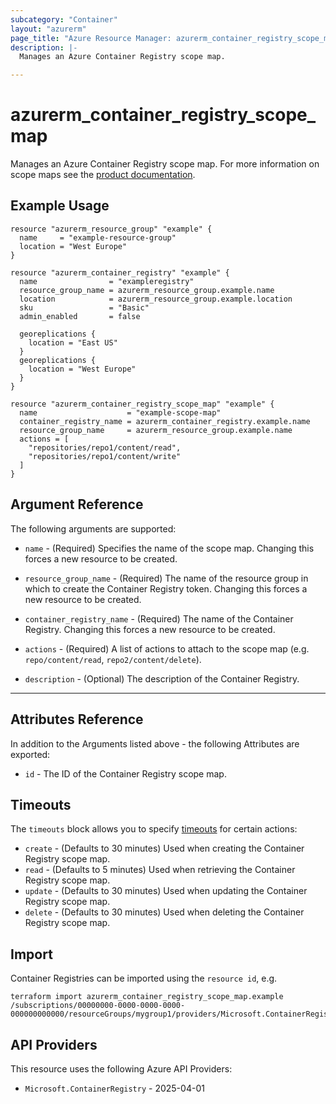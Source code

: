 ```yaml
---
subcategory: "Container"
layout: "azurerm"
page_title: "Azure Resource Manager: azurerm_container_registry_scope_map"
description: |-
  Manages an Azure Container Registry scope map.

---
```


# azurerm_container_registry_scope_map

Manages an Azure Container Registry scope map.  For more information on scope maps see the [product documentation](https://learn.microsoft.com/en-us/azure/container-registry/container-registry-repository-scoped-permissions).

## Example Usage

```hcl
resource "azurerm_resource_group" "example" {
  name     = "example-resource-group"
  location = "West Europe"
}

resource "azurerm_container_registry" "example" {
  name                = "exampleregistry"
  resource_group_name = azurerm_resource_group.example.name
  location            = azurerm_resource_group.example.location
  sku                 = "Basic"
  admin_enabled       = false

  georeplications {
    location = "East US"
  }
  georeplications {
    location = "West Europe"
  }
}

resource "azurerm_container_registry_scope_map" "example" {
  name                    = "example-scope-map"
  container_registry_name = azurerm_container_registry.example.name
  resource_group_name     = azurerm_resource_group.example.name
  actions = [
    "repositories/repo1/content/read",
    "repositories/repo1/content/write"
  ]
}
```

## Argument Reference

The following arguments are supported:

* `name` - (Required) Specifies the name of the scope map. Changing this forces a new resource to be created.

* `resource_group_name` - (Required) The name of the resource group in which to create the Container Registry token. Changing this forces a new resource to be created.

* `container_registry_name` - (Required) The name of the Container Registry. Changing this forces a new resource to be created.

* `actions` - (Required) A list of actions to attach to the scope map (e.g. `repo/content/read`, `repo2/content/delete`).

* `description` - (Optional) The description of the Container Registry.

---

## Attributes Reference

In addition to the Arguments listed above - the following Attributes are exported:

* `id` - The ID of the Container Registry scope map.

## Timeouts

The `timeouts` block allows you to specify [timeouts](https://developer.hashicorp.com/terraform/language/resources/configure#define-operation-timeouts) for certain actions:

* `create` - (Defaults to 30 minutes) Used when creating the Container Registry scope map.
* `read` - (Defaults to 5 minutes) Used when retrieving the Container Registry scope map.
* `update` - (Defaults to 30 minutes) Used when updating the Container Registry scope map.
* `delete` - (Defaults to 30 minutes) Used when deleting the Container Registry scope map.

## Import

Container Registries can be imported using the `resource id`, e.g.

```shell
terraform import azurerm_container_registry_scope_map.example /subscriptions/00000000-0000-0000-0000-000000000000/resourceGroups/mygroup1/providers/Microsoft.ContainerRegistry/registries/myregistry1/scopeMaps/scopemap1
```

## API Providers
<!-- This section is generated, changes will be overwritten -->
This resource uses the following Azure API Providers:

* `Microsoft.ContainerRegistry` - 2025-04-01
